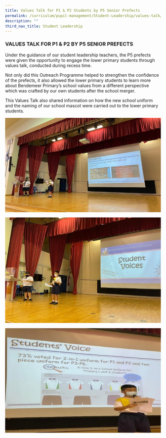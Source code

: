 ```yaml
---
title: Values Talk for P1 & P2 Students by P5 Senior Prefects
permalink: /curriculum/pupil-management/Student-Leadership/values-talk/
description: ""
third_nav_title: Student Leadership
---
```

### VALUES TALK FOR P1 & P2 BY P5 SENIOR PREFECTS

Under the guidance of our student leadership teachers, the P5 prefects were given the opportunity to engage the lower primary students through values talk, conducted during recess time.  
  
Not only did this Outreach Programme helped to strengthen the confidence of the prefects, it also allowed the lower primary students to learn more about Bendemeer Primary’s school values from a different perspective which was crafted by our own students after the school merger.  
  
This Values Talk also shared information on how the new school uniform and the naming of our school mascot were carried out to the lower primary students.  
  
![](/images/values%20talk1.jpg)

![](/images/values%20talk2.jpg)

![](/images/values%20talk3.jpg)